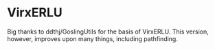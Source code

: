 # VirxERLU
Big thanks to ddthj/GoslingUtils for the basis of VirxERLU. This version, however, improves upon many things, including pathfinding.
